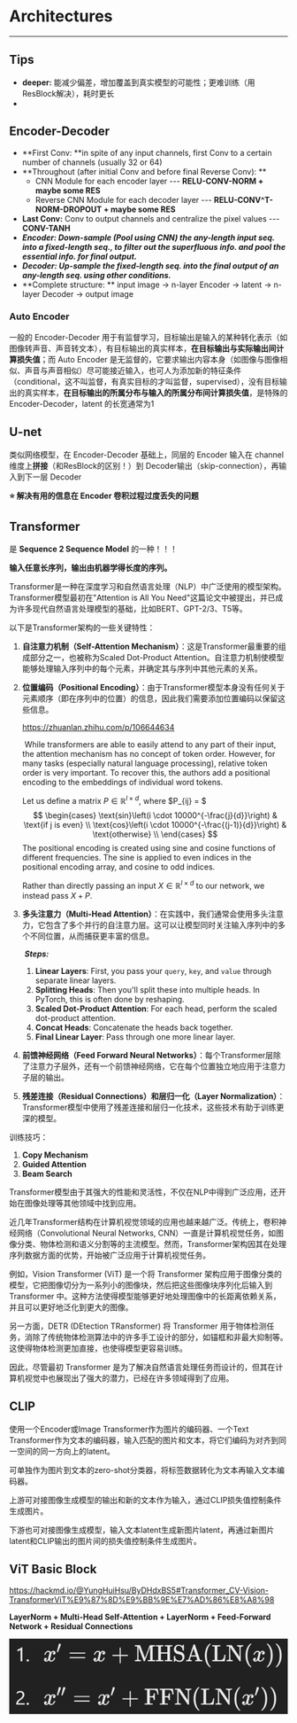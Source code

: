 # Architectures

****

## Tips

-   **deeper:** 能减少偏差，增加覆盖到真实模型的可能性；更难训练（用ResBlock解决），耗时更长
-   

## Encoder-Decoder

-   **First Conv: **in spite of any input channels, first Conv to a certain number of channels (usually 32 or 64)  
-   **Throughout (after initial Conv and before final Reverse Conv): **
    -   CNN Module for each encoder layer --- **RELU-CONV-NORM + maybe some RES**
    -   Reverse CNN Module for each decoder layer --- **RELU-CONV^T-NORM-DROPOUT + maybe some RES**
-   **Last Conv:** Conv to output channels and centralize the pixel values --- **CONV-TANH** 
-   ***Encoder: Down-sample (Pool using CNN) the any-length input seq. into a fixed-length seq., to filter out the superfluous info. and pool the essential info. for final output.***  
-   ***Decoder: Up-sample the fixed-length seq. into the final output of an any-length seq. using other conditions.***
-   **Complete structure: ** input image -> n-layer Encoder -> latent -> n-layer Decoder -> output image  

### Auto Encoder

一般的 Encoder-Decoder 用于有监督学习，目标输出是输入的某种转化表示（如图像转声音、声音转文本），有目标输出的真实样本，**在目标输出与实际输出间计算损失值**；而 Auto Encoder 是无监督的，它要求输出内容本身（如图像与图像相似、声音与声音相似）尽可能接近输入，也可人为添加新的特征条件（conditional，这不叫监督，有真实目标的才叫监督，supervised），没有目标输出的真实样本，**在目标输出的所属分布与输入的所属分布间计算损失值**，是特殊的 Encoder-Decoder，latent 的长宽通常为1



## U-net

类似网络模型，在 Encoder-Decoder 基础上，同层的 Encoder 输入在 channel 维度上**拼接**（和ResBlock的区别！）到 Decoder输出（skip-connection），再输入到下一层 Decoder

**⭐ 解决有用的信息在 Encoder 卷积过程过度丢失的问题**



## Transformer

是 **Sequence 2 Sequence Model** 的一种！！！

**输入任意长序列，输出由机器学得长度的序列。** 

Transformer是一种在深度学习和自然语言处理（NLP）中广泛使用的模型架构。Transformer模型最初在"Attention is All You Need"这篇论文中被提出，并已成为许多现代自然语言处理模型的基础，比如BERT、GPT-2/3、T5等。

以下是Transformer架构的一些关键特性：

1.  **自注意力机制（Self-Attention Mechanism）**：这是Transformer最重要的组成部分之一，也被称为Scaled Dot-Product Attention。自注意力机制使模型能够处理输入序列中的每个元素，并确定其与序列中其他元素的关系。

2.  **位置编码（Positional Encoding）**：由于Transformer模型本身没有任何关于元素顺序（即在序列中的位置）的信息，因此我们需要添加位置编码以保留这些信息。

    https://zhuanlan.zhihu.com/p/106644634

    ​	While transformers are able to easily attend to any part of their input, the attention mechanism has no concept of token order. However, for many tasks (especially natural language processing), relative token order is very important. To recover this, the authors add a positional encoding to the embeddings of individual word tokens.

    Let us define a matrix $P \in \mathbb{R}^{l\times d}$, where $P_{ij} = $ 
    $$
    \begin{cases}
    \text{sin}\left(i \cdot 10000^{-\frac{j}{d}}\right) & \text{if j is even} \\
    \text{cos}\left(i \cdot 10000^{-\frac{(j-1)}{d}}\right) & \text{otherwise} \\
    \end{cases}
    $$
    The positional encoding is created using sine and cosine functions of different frequencies. The sine is applied to even indices in the positional encoding array, and cosine to odd indices.

    Rather than directly passing an input $X \in \mathbb{R}^{l\times d}$ to our network, we instead pass $X + P$.

3.  **多头注意力（Multi-Head Attention）**：在实践中，我们通常会使用多头注意力，它包含了多个并行的自注意力层。这可以让模型同时关注输入序列中的多个不同位置，从而捕获更丰富的信息。

    ​	***Steps:***

    1.  **Linear Layers**: First, you pass your `query`, `key`, and `value` through separate linear layers.
    2.  **Splitting Heads**: Then you'll split these into multiple heads. In PyTorch, this is often done by reshaping.
    3.  **Scaled Dot-Product Attention**: For each head, perform the scaled dot-product attention.
    4.  **Concat Heads**: Concatenate the heads back together.
    5.  **Final Linear Layer**: Pass through one more linear layer.

4.  **前馈神经网络（Feed Forward Neural Networks）**：每个Transformer层除了注意力子层外，还有一个前馈神经网络，它在每个位置独立地应用于注意力子层的输出。

5.  **残差连接（Residual Connections）和层归一化（Layer Normalization）**：Transformer模型中使用了残差连接和层归一化技术，这些技术有助于训练更深的模型。

训练技巧：

1.  **Copy Mechanism**
2.  **Guided Attention**
3.  **Beam Search**

Transformer模型由于其强大的性能和灵活性，不仅在NLP中得到广泛应用，还开始在图像处理等其他领域中找到应用。

近几年Transformer结构在计算机视觉领域的应用也越来越广泛。传统上，卷积神经网络（Convolutional Neural Networks, CNN）一直是计算机视觉任务，如图像分类、物体检测和语义分割等的主流模型。然而，Transformer架构因其在处理序列数据方面的优势，开始被广泛应用于计算机视觉任务。

例如，Vision Transformer (ViT) 是一个将 Transformer 架构应用于图像分类的模型，它把图像切分为一系列小的图像块，然后把这些图像块序列化后输入到 Transformer 中。这种方法使得模型能够更好地处理图像中的长距离依赖关系，并且可以更好地泛化到更大的图像。

另一方面，DETR (DEtection TRansformer) 将 Transformer 用于物体检测任务，消除了传统物体检测算法中的许多手工设计的部分，如锚框和非最大抑制等。这使得物体检测更加直接，也使得模型更容易训练。

因此，尽管最初 Transformer 是为了解决自然语言处理任务而设计的，但其在计算机视觉中也展现出了强大的潜力，已经在许多领域得到了应用。



## CLIP

使用一个Encoder或Image Transformer作为图片的编码器、一个Text Transformer作为文本的编码器，输入匹配的图片和文本，将它们编码为对齐到同一空间的同一方向上的latent。

可单独作为图片到文本的zero-shot分类器，将标签数据转化为文本再输入文本编码器。

上游可对接图像生成模型的输出和新的文本作为输入，通过CLIP损失值控制条件生成图片。

下游也可对接图像生成模型，输入文本latent生成新图片latent，再通过新图片latent和CLIP输出的图片间的损失值控制条件生成图片。



## ViT Basic Block

https://hackmd.io/@YungHuiHsu/ByDHdxBS5#Transformer_CV-Vision-TransformerViT%E9%87%8D%E9%BB%9E%E7%AD%86%E8%A8%98

**LayerNorm + Multi-Head Self-Attention + LayerNorm + Feed-Forward Network + Residual Connections** 

![image-20241012151948843](./img/image-20241012151948843.png)

